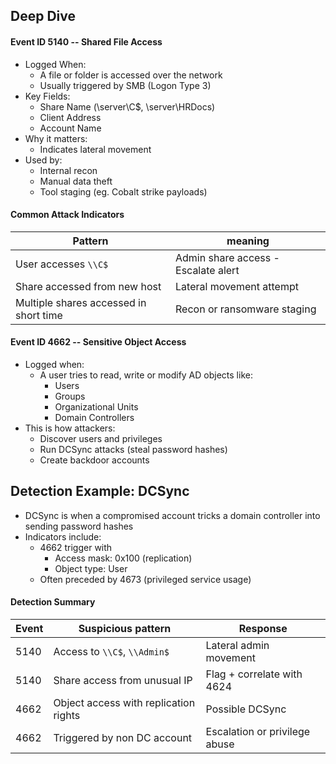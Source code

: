 ## Deep Dive
#### Event ID 5140 -- Shared File Access
- Logged When:
	- A file or folder is accessed over the network
	- Usually triggered by SMB (Logon Type 3)
- Key Fields:
	- Share Name (\\server\C$, \server\HRDocs)
	- Client Address
	- Account Name
- Why it matters:
	- Indicates lateral movement
- Used by:
	- Internal recon
	- Manual data theft
	- Tool staging (eg. Cobalt strike payloads)
#### Common Attack Indicators

| Pattern                                | meaning                             |
| -------------------------------------- | ----------------------------------- |
| User accesses `\\C$`                   | Admin share access - Escalate alert |
| Share accessed from new host           | Lateral movement attempt            |
| Multiple shares accessed in short time | Recon or ransomware staging         |
#### Event ID 4662 -- Sensitive Object Access
- Logged when:
	- A user tries to read, write or modify AD objects like:
		- Users
		- Groups
		- Organizational Units
		- Domain Controllers
- This is how attackers:
	- Discover users and privileges
	- Run DCSync attacks (steal password hashes)
	- Create backdoor accounts
## Detection Example: DCSync
- DCSync is when a compromised account tricks a domain controller into sending password hashes
- Indicators include:
	- 4662 trigger with
		- Access mask: 0x100 (replication)
		- Object type: User
	- Often preceded by 4673 (privileged service usage)
#### Detection Summary

| Event | Suspicious pattern                    | Response                      |
| ----- | ------------------------------------- | ----------------------------- |
| 5140  | Access to `\\C$`, `\\Admin$`          | Lateral admin movement        |
| 5140  | Share access from unusual IP          | Flag + correlate with 4624    |
| 4662  | Object access with replication rights | Possible DCSync               |
| 4662  | Triggered by non DC account           | Escalation or privilege abuse |
